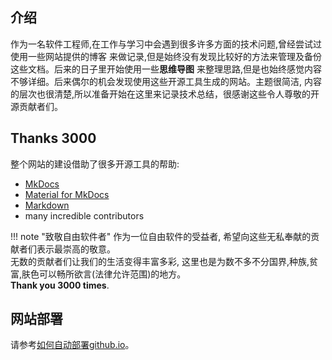 ## 介绍

作为一名软件工程师,在工作与学习中会遇到很多许多方面的技术问题,曾经尝试过使用一些网站提供的博客
来做记录,但是始终没有发现比较好的方法来管理及备份这些文档。后来的日子里开始使用一些**思维导图**
来整理思路,但是也始终感觉内容不够详细。后来偶尔的机会发现使用这些开源工具生成的网站。主题很简洁,
内容的层次也很清楚,所以准备开始在这里来记录技术总结，很感谢这些令人尊敬的开源贡献者们。

## Thanks 3000

整个网站的建设借助了很多开源工具的帮助:

* [MkDocs](https://www.mkdocs.org/)
* [Material for MkDocs](https://squidfunk.github.io/mkdocs-material/extensions/admonition/)
* [Markdown](https://en.wikipedia.org/wiki/Markdown)
* many incredible contributors

!!! note "致敬自由软件者"
    作为一位自由软件的受益者, 希望向这些无私奉献的贡献者们表示最崇高的敬意。   
    无数的贡献者们让我们的生活变得丰富多彩, 这里也是为数不多不分国界,种族,贫富,肤色可以畅所欲言(法律允许范围)的地方。   
    **Thank you 3000 times**.

## 网站部署

请参考[如何自动部署github.io](shell/CI/deployGithubIO.md)。
